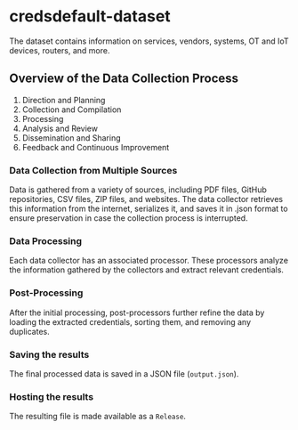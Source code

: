 # credsdefault-dataset
The dataset contains information on services, vendors, systems, OT and IoT devices, routers, and more.

## Overview of the Data Collection Process	
1. Direction and Planning	
2. Collection and Compilation	
3. Processing	
4. Analysis and Review	
5. Dissemination and Sharing	
6. Feedback and Continuous Improvement	

### Data Collection from Multiple Sources	
Data is gathered from a variety of sources, including PDF files, GitHub repositories, CSV files, ZIP files, and websites. The data collector retrieves this information from the internet, serializes it, and saves it in .json format to ensure preservation in case the collection process is interrupted.	

### Data Processing	
Each data collector has an associated processor. These processors analyze the information gathered by the collectors and extract relevant credentials.	

### Post-Processing	
After the initial processing, post-processors further refine the data by loading the extracted credentials, sorting them, and removing any duplicates.	

### Saving the results	
The final processed data is saved in a JSON file (`output.json`).	

### Hosting the results	
The resulting file is made available as a `Release`.
